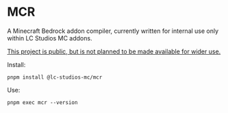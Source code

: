 # MCR

A Minecraft Bedrock addon compiler, currently written for internal use only within LC Studios MC addons.

<ins>This project is public, but is not planned to be made available for wider use.</ins>

Install:

```
pnpm install @lc-studios-mc/mcr
```

Use:

```
pnpm exec mcr --version
```
